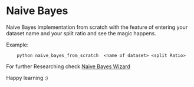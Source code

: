 # Naive Bayes
Naive Bayes implementation from scratch with the feature of entering your dataset name and your split ratio and see the magic happens.

Example:
```
    python naive_bayes_from_scratch  <name of dataset> <split Ratio>
```
For further Researching check [Naive Bayes Wizard](https://machinelearningmastery.com/naive-bayes-classifier-scratch-python/)
  
Happy learning :)
